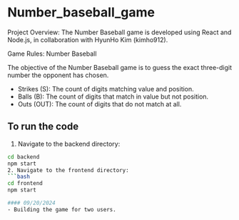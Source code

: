 # Number_baseball_game
Project Overview: The Number Baseball game is developed using React and Node.js, in collaboration with HyunHo Kim (kimho912).

Game Rules: Number Baseball

The objective of the Number Baseball game is to guess the exact three-digit number the opponent has chosen.
- Strikes (S): The count of digits matching value and position.
- Balls (B): The count of digits that match in value but not position.
- Outs (OUT): The count of digits that do not match at all.

## To run the code
1. Navigate to the backend directory:
```bash
cd backend
npm start
2. Navigate to the frontend directory:
```bash
cd frontend
npm start

#### 09/20/2024
- Building the game for two users.
